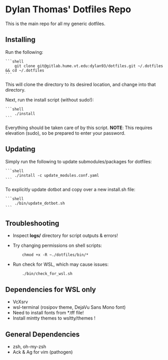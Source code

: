 # Dylan Thomas' Dotfiles Repo

This is the main repo for all my generic dotfiles.

## Installing

Run the following:

    ```shell
        git clone git@gitlab.hume.vt.edu:dylan93/dotfiles.git ~/.dotfiles && cd ~/.dotfiles
    ```
This will clone the directory to its desired location, and change into that directory.

Next, run the install script (without sudo!):

    ```shell
        ./install
    ```
Everything should be taken care of by this script. __NOTE__: This requires elevation (sudo), so be prepared to enter your password.


## Updating

Simply run the following to update submodules/packages for dotfiles:

    ```shell
        ./install -c update_modules.conf.yaml
    ```

To explicitly update dotbot and copy over a new install.sh file:

    ```shell
        ./bin/update_dotbot.sh
    ```


## Troubleshooting

- Inspect __logs/__ directory for script outputs & errors!
- Try changing permissions on shell scripts: 

    ```shell
        chmod +x -R ~./dotfiles/bin/*
    ```
- Run check for WSL, which may cause issues:

    ```shell
        ./bin/check_for_wsl.sh
    ```


## Dependencies for WSL only

- VcXsrv
- wsl-terminal (rosipov theme, DejaVu Sans Mono font)
- Need to install fonts from *.tff file!
- Install mintty themes to wsltty/themes !


## General Dependencies
- zsh, oh-my-zsh
- Ack & Ag for vim (pathogen)
